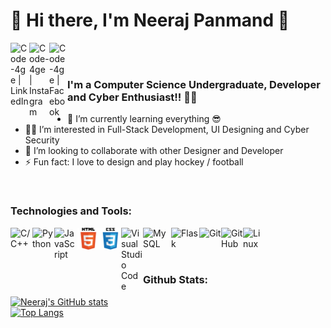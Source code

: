 

# 👋 Hi there, I'm Neeraj Panmand 👋

[<img align="left" alt="Code-4ge | LinkedIn" width="30px" src="https://img.icons8.com/material-rounded/120/000000/linkedin--v2.gif"/>][linkedin]
[<img align="left" alt="Code-4ge | Instagram" width="32px" src="https://img.icons8.com/fluency-systems-regular/120/000000/instagram-new--v2.png" />][instagram]
[<img align="left" alt="Code-4ge | Facebook" width="29px" src="https://img.icons8.com/ios-filled/50/000000/facebook-new.png"/>][facebook]

<br/>
<br/>

### I'm a Computer Science Undergraduate, Developer and Cyber Enthusiast!! 👨‍🎓

- 🌱 I’m currently learning everything 😎
- 👨‍💻 I’m interested in Full-Stack Development, UI Designing and Cyber Security
- 👯 I’m looking to collaborate with other Designer and Developer
- ⚡ Fun fact: I love to design and play hockey / football

<!-- ### Connect with me: -->


<br/>

### Technologies and Tools:

[<img align="left" alt="C/C++" width="35px" src="https://img.icons8.com/color/96/000000/c-plus-plus-logo.png" />](#)
[<img align="left" alt="Python" width="35px" src="https://img.icons8.com/color/96/000000/python--v1.png"/>](#)
[<img align="left" alt="JavaScript" width="37px" src="https://img.icons8.com/color/96/000000/javascript--v1.png"/>](#)
[<img align="left" alt="HTML5" width="35px" src="https://raw.githubusercontent.com/github/explore/80688e429a7d4ef2fca1e82350fe8e3517d3494d/topics/html/html.png" />](#)
[<img align="left" alt="CSS3" width="35px" src="https://raw.githubusercontent.com/github/explore/80688e429a7d4ef2fca1e82350fe8e3517d3494d/topics/css/css.png" />](#)
[<img align="left" alt="Visual Studio Code" width="35px" src="https://img.icons8.com/color/96/000000/visual-studio-code-2019.png"/>](#)
[<img align="left" alt="MySQL" width="45px" height="40px" src="https://img.icons8.com/fluency/96/000000/mysql-logo.png"/>](#)
[<img align="left" alt="Flask" width="45px" height="45px" src="https://img.icons8.com/ios-filled/50/000000/flask.png"/>](#)
[<img align="left" alt="Git" width="35px" src="https://img.icons8.com/color/96/000000/git.png"/>](#)
[<img align="left" alt="GitHub" width="35px" src="https://img.icons8.com/ios-glyphs/90/000000/github.png"/>](#)
[<img align="left" alt="Linux" width="35px" src="https://img.icons8.com/color/48/000000/linux--v2.gif"/>](#)

<br />
<br/>
<br/>

<!-- ### 📈 Github Stats: -->
### Github Stats:

[![Neeraj's GitHub stats](https://github-readme-stats.vercel.app/api?username=Code-4ge&show_icons=true&theme=highcontrast&bg_color=45,e76445,904e95)](#)
<br/>
[![Top Langs](https://github-readme-stats.vercel.app/api/top-langs/?username=Code-4ge&layout=compact&theme=radical)](#)
<!--- [![neeraj's wakatime stats](https://github-readme-stats.vercel.app/api/wakatime?username=Code-4ge)](#)--->





[linkedin]: https://in.linkedin.com/in/neeraj-panmand
[instagram]: https://www.instagram.com/neerajpanmand
[facebook]: https://www.facebook.com/neeraj.panmand.9

<!---
Code-4ge/Code-4ge is a ✨ special ✨ repository because its `README.md` (this file) appears on your GitHub profile.
You can click the Preview link to take a look at your changes.
--->
